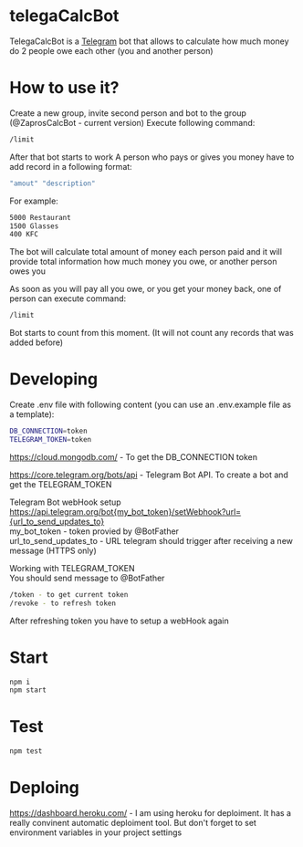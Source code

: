 # telegaCalcBot

TelegaCalcBot is a [Telegram](https://telegram.org/) bot that allows to calculate how much money do 2 people owe each other (you and another person)

# How to use it?
Create a new group, invite second person and bot to the group (@ZaprosCalcBot - current version)
Execute following command:
```sh
/limit
```
After that bot starts to work
A person who pays or gives you money have to add record in a following format: 
```sh
"amout" "description"
```
For example:
```sh
5000 Restaurant
1500 Glasses
400 KFC
```

The bot will calculate total amount of money each person paid and it will provide total information how much money you owe, or another person owes you

As soon as you will pay all you owe, or you get your money back, one of person can execute command:
```sh
/limit
```
Bot starts to count from this moment. (It will not count any records that was added before)

# Developing
Create .env file with following content (you can use an .env.example file as a template):
```sh
DB_CONNECTION=token
TELEGRAM_TOKEN=token
```

https://cloud.mongodb.com/ - To get the DB_CONNECTION token

https://core.telegram.org/bots/api - Telegram Bot API. To create a bot and get the TELEGRAM_TOKEN  

Telegram Bot webHook setup \
https://api.telegram.org/bot{my_bot_token}/setWebhook?url={url_to_send_updates_to} \
my_bot_token - token provied by @BotFather \
url_to_send_updates_to - URL telegram should trigger after receiving a new message (HTTPS only)

Working with TELEGRAM_TOKEN \
You should send message to @BotFather
```sh
/token - to get current token
/revoke - to refresh token
```
After refreshing token you have to setup a webHook again

# Start
```sh
npm i
npm start
```

# Test
```sh
npm test
```

# Deploing

https://dashboard.heroku.com/ - I am using heroku for deploiment. It has a really convinent automatic deploiment tool. But don't forget to set environment variables in your project settings
